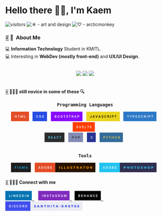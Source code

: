 # Hello there 👋🏻, I'm Kaem

![visitors](https://visitor-badge.laobi.icu/badge?page_id=santhitak)
![☆ - art and design](https://img.shields.io/badge/☆-art_and_design-ae7be7)
![♡ - arcticmonkey](https://img.shields.io/badge/♡-arcticmonkey-33b8ab)

### =͟͟͞͞ 🦊 &nbsp;About Me
💻 <b>Information Technology</b> Student in KMITL. <br>
💻 Interesting in <b>WebDev (mostly front-end)</b> and <b>UX/UI Design</b>.

<br>

<div align="center">
  <img src="https://github-readme-stats.vercel.app/api?username=santhitak&show_icons=true&theme=tokyonight" />
  <img src="https://github-readme-stats.vercel.app/api/top-langs/?username=santhitak&theme=tokyonight&layout=compact&card_width=445"/>
  <img src="http://github-readme-streak-stats.herokuapp.com?user=santhitak&theme=tokyonight"/>
</div>

<br>

<h4 align="left"> =͟͟͞͞ 👨🏻‍🔧 still novice in some of these 🔍</h4>
  <div align="center">
    <p><samp><strong>Programming Languages</strong></samp></p>
    <img src="/img/html.svg" height="30" />&nbsp;&nbsp;
    <img src="/img/css.svg" height="30" />&nbsp;&nbsp;
    <img src="/img/bootstrap.svg" height="30" />&nbsp;&nbsp;
    <img src="/img/javascript.svg" height="30" />&nbsp;&nbsp;
    <img src="/img/typescript.svg" height="30" />&nbsp;&nbsp;
    <img src="/img/svelte.svg" height="30" />&nbsp;&nbsp;
  </div>
  <div align="center">
    <img src="/img/react.svg" height="30" />&nbsp;&nbsp;
    <img src="/img/php.svg" height="30" />&nbsp;&nbsp;
    <img src="/img/c.svg" height="30" />&nbsp;&nbsp;
    <img src="/img/python.svg" height="30" />&nbsp;&nbsp;
  </div>
  <br>
  <div align="center">
    <p><samp><strong>Tools</strong></samp><p>
    <img src="/img/figma.svg" height="30" />&nbsp;&nbsp;
    <img src="/img/adobe-illustrator.svg" height="30" />&nbsp;&nbsp;
    <img src="/img/adobe-photoshop.svg" height="30" />&nbsp;&nbsp;
</div>

<h4 align="left"> =͟͟͞͞ 👨🏻‍💻 Connect with me</h4>
<p align="left">
    <a href="https://linkedin.com/in/santhita-krajangwongpaisan-7372121b0" target="blank" >
        <img src="/img/linkedin.svg" height="30" />&nbsp;&nbsp;</a>&nbsp;&nbsp;
    <a href="https://instagram.com/santhitaaa" target="blank" >
        <img src="/img/instagram.svg" height="30" />&nbsp;&nbsp;</a>&nbsp;
    <a href="https://www.behance.net/santhitak" target="blank" >
        <img src="/img/behance.svg" height="30" />&nbsp;&nbsp;</a>&nbsp;
    <img src="/img/discord-santhita.svg" height="30" />
</p>
